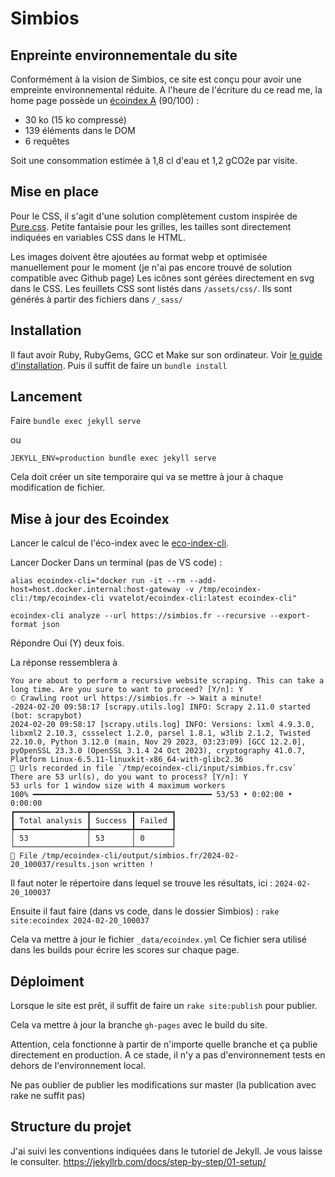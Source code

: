 # Simbios

## Enpreinte environnementale du site
Conformément à la vision de Simbios, ce site est conçu pour avoir une empreinte environnemental réduite.
A l'heure de l'écriture du ce read me, la home page possède un [écoindex A](https://www.ecoindex.fr/resultat/?id=8278ca23-a84d-4fb9-afc7-f06f397b1b77) (90/100) :
 - 30 ko (15 ko compressé)
 - 139 éléments dans le DOM
 - 6 requêtes
 
Soit une consommation estimée à 1,8 cl d'eau et 1,2 gCO2e par visite.

## Mise en place

Pour le CSS, il s'agit d'une solution complètement custom inspirée de [Pure.css](https://purecss.io/). Petite fantaisie pour les grilles, les tailles sont directement indiquées en variables CSS dans le HTML.

Les images doivent être ajoutées au format webp et optimisée manuellement pour le moment (je n'ai pas encore trouvé de solution compatible avec Github page)
Les icônes sont gérées directement en svg dans le CSS.
Les feuillets CSS sont listés dans `/assets/css/`. Ils sont générés à partir des fichiers dans `/_sass/`

## Installation
Il faut avoir Ruby, RubyGems, GCC et Make sur son ordinateur. Voir [le guide d'installation](https://jekyllrb.com/docs/installation/).
Puis il suffit de faire un
```bundle install```

## Lancement
Faire
``` bundle exec jekyll serve ```

ou

``` JEKYLL_ENV=production bundle exec jekyll serve ```

Cela doit créer un site temporaire qui va se mettre à jour à chaque modification de fichier.

## Mise à jour des Ecoindex

Lancer le calcul de l'éco-index avec le [eco-index-cli](https://github.com/cnumr/ecoindex_python_fullstack/blob/main/projects/ecoindex_cli/README.md).

Lancer Docker
Dans un terminal (pas de VS code) :

``` alias ecoindex-cli="docker run -it --rm --add-host=host.docker.internal:host-gateway -v /tmp/ecoindex-cli:/tmp/ecoindex-cli vvatelot/ecoindex-cli:latest ecoindex-cli" ```

``` ecoindex-cli analyze --url https://simbios.fr --recursive --export-format json ```

Répondre Oui (Y) deux fois.

La réponse ressemblera à 

```
You are about to perform a recursive website scraping. This can take a long time. Are you sure to want to proceed? [Y/n]: Y
⏲ Crawling root url https://simbios.fr -> Wait a minute!
-2024-02-20 09:58:17 [scrapy.utils.log] INFO: Scrapy 2.11.0 started (bot: scrapybot)
2024-02-20 09:58:17 [scrapy.utils.log] INFO: Versions: lxml 4.9.3.0, libxml2 2.10.3, cssselect 1.2.0, parsel 1.8.1, w3lib 2.1.2, Twisted 22.10.0, Python 3.12.0 (main, Nov 29 2023, 03:23:09) [GCC 12.2.0], pyOpenSSL 23.3.0 (OpenSSL 3.1.4 24 Oct 2023), cryptography 41.0.7, Platform Linux-6.5.11-linuxkit-x86_64-with-glibc2.36
📁 Urls recorded in file `/tmp/ecoindex-cli/input/simbios.fr.csv`
There are 53 url(s), do you want to process? [Y/n]: Y
53 urls for 1 window size with 4 maximum workers
100% ━━━━━━━━━━━━━━━━━━━━━━━━━━━━━━━━━━━━━━━━ 53/53 • 0:02:00 • 0:00:00
┏━━━━━━━━━━━━━━━━┳━━━━━━━━━┳━━━━━━━━┓
┃ Total analysis ┃ Success ┃ Failed ┃
┡━━━━━━━━━━━━━━━━╇━━━━━━━━━╇━━━━━━━━┩
│ 53             │ 53      │ 0      │
└────────────────┴─────────┴────────┘
🙌 File /tmp/ecoindex-cli/output/simbios.fr/2024-02-20_100037/results.json written !
```

Il faut noter le répertoire dans lequel se trouve les résultats, ici : `2024-02-20_100037`

Ensuite il faut faire (dans vs code, dans le dossier Simbios) :
``` rake site:ecoindex 2024-02-20_100037 ```

Cela va mettre à jour le fichier `_data/ecoindex.yml`
Ce fichier sera utilisé dans les builds pour écrire les scores sur chaque page.

## Déploiment

Lorsque le site est prêt, il suffit de faire un 
``` rake site:publish ```
pour publier. 

Cela va mettre à jour la branche `gh-pages` avec le build du site.

Attention, cela fonctionne à partir de n'importe quelle branche et ça publie directement en production. A ce stade, il n'y a pas d'environnement tests en dehors de l'environnement local.

Ne pas oublier de publier les modifications sur master (la publication avec rake ne suffit pas)

## Structure du projet
J'ai suivi les conventions indiquées dans le tutoriel de Jekyll. Je vous laisse le consulter.
https://jekyllrb.com/docs/step-by-step/01-setup/